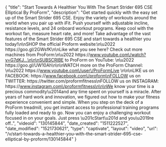 {
    "title": "Start Towards A Healthier You With The Smart Strider 695 CSE Elliptical By ProForm",
    "description": "Get started quickly with the easy set up of the Smart Strider 695 CSE. Enjoy the variety of workouts around the world when you pair up with iFit. Push yourself with adjustable incline, resistance levels, and 24 onboard workout programs. Keep cool with the workout fan, measure heart rate, and more! Take advantage of the vast features of the Smart Strider 695 CSE and start towards a healthier you today!\n\nSHOP the official Proform website:\n\u2022 https:\/\/goo.gl\/2GWsfK\n\nLike what you see here? Check out more machines from ProForm:\n\u2022 https:\/\/www.youtube.com\/watch?v=G7dKJ...\n\n\nSUBSCRIBE to ProForm on YouTube: \n\u2022 https:\/\/goo.gl\/UW10Ah\n\n\nWATCH more on the ProForm Channel: \n\u2022 https:\/\/www.youtube.com\/user\/ProFormLive \n\n\nLIKE us on FACEBOOK: https:\/\/www.facebook.com\/proform\nFOLLOW us on TWITTER: https:\/\/twitter.com\/proformfitness\nFOLLOW us on INSTAGRAM: https:\/\/www.instagram.com\/proformfitness\n\n\nWe know your time is a precious commodity\u2014and any time spent on yourself is a miracle. After years of hard work and innovation, we figured out how to make your fitness experience convenient and simple. When you step on the deck of a ProForm treadmill, you get instant access to professional training programs fully loaded and ready to go. Now you can enjoy a challenging workout focused in on your goals. Just press \u201cStart\u201d and you\u2019re off..",
    "videoid": "130145844",
    "date_created": "1511222527",
    "date_modified": "1521730621",
    "type": "captivate",
    "layout": "video",
    "url": "\/v\/start-towards-a-healthier-you-with-the-smart-strider-695-cse-elliptical-by-proform\/130145844"
}